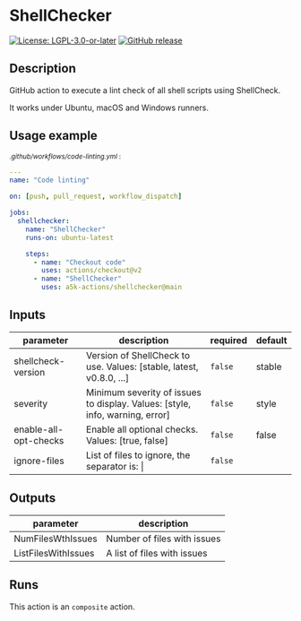 # ShellChecker

[![License: LGPL-3.0-or-later](https://img.shields.io/badge/license-LGPL--3.0%2B-blue)](https://www.gnu.org/licenses/lgpl-3.0.html)
[![GitHub release](https://img.shields.io/github/v/release/a5k-actions/shellchecker)](https://github.com/a5k-actions/shellchecker/releases/latest)

<!-- action-docs-description -->
## Description

GitHub action to execute a lint check of all shell scripts using ShellCheck.


<!-- action-docs-description -->
It works under Ubuntu, macOS and Windows runners.

## Usage example

<sub>*.github/workflows/code-linting.yml* :</sub>
```yaml
---
name: "Code linting"

on: [push, pull_request, workflow_dispatch]

jobs:
  shellchecker:
    name: "ShellChecker"
    runs-on: ubuntu-latest

    steps:
      - name: "Checkout code"
        uses: actions/checkout@v2
      - name: "ShellChecker"
        uses: a5k-actions/shellchecker@main
```

<!-- action-docs-inputs -->
## Inputs

| parameter | description | required | default |
| - | - | - | - |
| shellcheck-version | Version of ShellCheck to use. Values: [stable, latest, v0.8.0, ...] | `false` | stable |
| severity | Minimum severity of issues to display. Values: [style, info, warning, error] | `false` | style |
| enable-all-opt-checks | Enable all optional checks. Values: [true, false] | `false` | false |
| ignore-files | List of files to ignore, the separator is: &#124; | `false` |  |



<!-- action-docs-inputs -->

<!-- action-docs-outputs -->
## Outputs

| parameter | description |
| - | - |
| NumFilesWthIssues | Number of files with issues |
| ListFilesWithIssues | A list of files with issues |



<!-- action-docs-outputs -->

<!-- action-docs-runs -->
## Runs

This action is an `composite` action.


<!-- action-docs-runs -->
